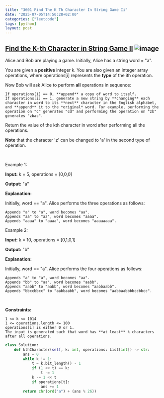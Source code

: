 ```yaml
---
title: "3601 Find The K Th Character In String Game Ii"
date: "2025-07-05T14:50:28+02:00"
categories: ["leetcode"]
tags: [python]
layout: post
---
```


## [Find the K-th Character in String Game II](https://leetcode.com/problems/find-the-k-th-character-in-string-game-ii) ![image](https://img.shields.io/badge/Difficulty-Hard-red)

Alice and Bob are playing a game. Initially, Alice has a string word = "a".

You are given a **positive** integer k. You are also given an integer array operations, where operations[i] represents the **type** of the ith operation.

Now Bob will ask Alice to perform **all** operations in sequence:

	If operations[i] == 0, **append** a copy of word to itself.
	If operations[i] == 1, generate a new string by **changing** each character in word to its **next** character in the English alphabet, and **append** it to the *original* word. For example, performing the operation on "c" generates "cd" and performing the operation on "zb" generates "zbac".

Return the value of the kth character in word after performing all the operations.

**Note** that the character 'z' can be changed to 'a' in the second type of operation.

 

Example 1:

**Input:** k = 5, operations = [0,0,0]

**Output:** "a"

**Explanation:**

Initially, word == "a". Alice performs the three operations as follows:

	Appends "a" to "a", word becomes "aa".
	Appends "aa" to "aa", word becomes "aaaa".
	Appends "aaaa" to "aaaa", word becomes "aaaaaaaa".

Example 2:

**Input:** k = 10, operations = [0,1,0,1]

**Output:** "b"

**Explanation:**

Initially, word == "a". Alice performs the four operations as follows:

	Appends "a" to "a", word becomes "aa".
	Appends "bb" to "aa", word becomes "aabb".
	Appends "aabb" to "aabb", word becomes "aabbaabb".
	Appends "bbccbbcc" to "aabbaabb", word becomes "aabbaabbbbccbbcc".

 

**Constraints:**

	1 <= k <= 1014
	1 <= operations.length <= 100
	operations[i] is either 0 or 1.
	The input is generated such that word has **at least** k characters after all operations.

```python
class Solution:
    def kthCharacter(self, k: int, operations: List[int]) -> str:
        ans = 0
        while k != 1:
            t = k.bit_length() - 1
            if (1 << t) == k:
                t -= 1
            k -= 1 << t
            if operations[t]:
                ans += 1
        return chr(ord("a") + (ans % 26))
```